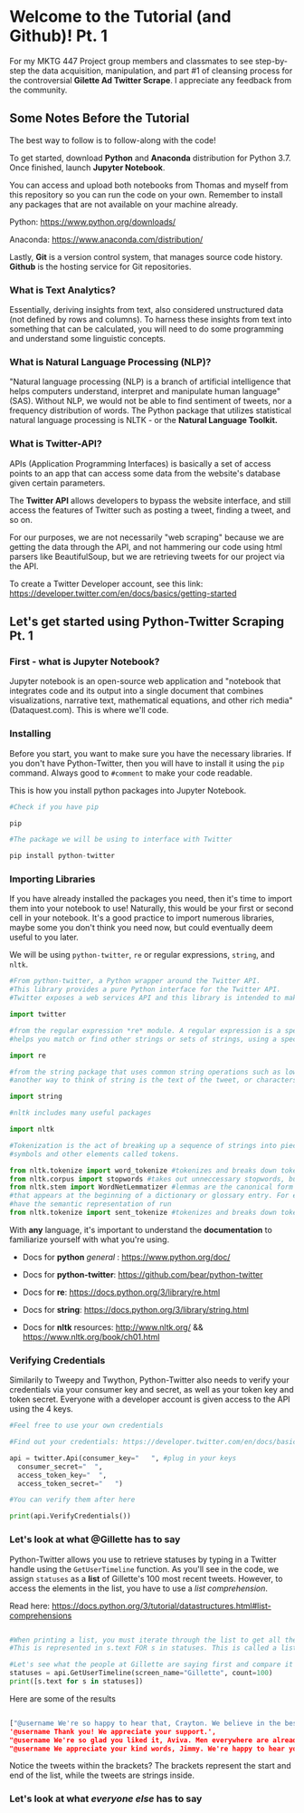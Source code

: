 # Welcome to the Tutorial (and Github)! Pt. 1
For my MKTG 447 Project group members and classmates to see step-by-step the data acquisition, manipulation, and part #1 of cleansing process for the controversial **Gilette Ad Twitter Scrape**. I appreciate any feedback from the community.

## Some Notes Before the Tutorial
The best way to follow is to follow-along with the code! 

To get started, download **Python** and **Anaconda** distribution for Python 3.7. Once finished, launch **Jupyter Notebook**. 

You can access and upload both notebooks from Thomas and myself from this repository so you can run the code on your own. Remember to install any packages that are not available on your machine already.

Python: https://www.python.org/downloads/

Anaconda: https://www.anaconda.com/distribution/

Lastly, **Git** is a version control system, that manages source code history. **Github** is the hosting service for Git repositories.

### What is Text Analytics? 

Essentially, deriving insights from text, also considered unstructured data (not defined by rows and columns). To harness these insights from text into something that can be calculated, you will need to do some programming and understand some linguistic concepts.

### What is Natural Language Processing (NLP)?

"Natural language processing (NLP) is a branch of artificial intelligence that helps computers understand, interpret and manipulate human language" (SAS). Without NLP, we would not be able to find sentiment of tweets, nor a frequency distribution of words. The Python package that utilizes statistical natural language processing is NLTK - or the **Natural Language Toolkit.**

### What is Twitter-API? 

APIs (Application Programming Interfaces) is basically a set of access points to an app that can access some data from the website's database given certain parameters. 

The **Twitter API** allows developers to bypass the website interface, and still access the features of Twitter such as posting a tweet, finding a tweet, and so on. 

For our purposes, we are not necessarily "web scraping" because we are getting the data through the API, and not hammering our code using html parsers like BeautifulSoup, but we are retrieving tweets for our project via the API.

To create a Twitter Developer account, see this link: https://developer.twitter.com/en/docs/basics/getting-started

## Let's get started using Python-Twitter Scraping Pt. 1

### First - what is Jupyter Notebook?

Jupyter notebook is an open-source web application and "notebook that integrates code and its output into a single document that combines visualizations, narrative text, mathematical equations, and other rich media" (Dataquest.com). This is where we'll code.

### Installing

Before you start, you want to make sure you have the necessary libraries. If you don't have Python-Twitter, then you will have to install it using the `pip` command. Always good to `#comment` to make your code readable. 

This is how you install python packages into Jupyter Notebook.

```python
#Check if you have pip

pip

#The package we will be using to interface with Twitter

pip install python-twitter
```
### Importing Libraries

If you have already installed the packages you need, then it's time to import them into your notebook to use! Naturally, this would be your first or second cell in your notebook. It's a good practice to import numerous libraries, maybe some you don't think you need now, but could eventually deem useful to you later.

We will be using `python-twitter`, `re` or regular expressions, `string`, and `nltk`. 

```python
#From python-twitter, a Python wrapper around the Twitter API. 
#This library provides a pure Python interface for the Twitter API. 
#Twitter exposes a web services API and this library is intended to make it even easier to use.

import twitter

#from the regular expression *re* module. A regular expression is a special sequence of characters that 
#helps you match or find other strings or sets of strings, using a specialized syntax held in a pattern. 

import re

#from the string package that uses common string operations such as lowercasing or uppercasing string
#another way to think of string is the text of the tweet, or characters, or words

import string

#nltk includes many useful packages

import nltk 

#Tokenization is the act of breaking up a sequence of strings into pieces such as words, keywords, phrases
#symbols and other elements called tokens.

from nltk.tokenize import word_tokenize #tokenizes and breaks down tokens into words
from nltk.corpus import stopwords #takes out unneccessary stopwords, but decided not to use it this time
from nltk.stem import WordNetLemmatizer #lemmas are the canonical form of a set of words. The form of a word
#that appears at the beginning of a dictionary or glossary entry. For example run, ran, and running all 
#have the semantic representation of run
from nltk.tokenize import sent_tokenize #tokenizes and breaks down tokens into sentences *what we will be using*

```

With **any** language, it's important to understand the **documentation** to familiarize yourself with what you're using.

- Docs for **python** *general* : https://www.python.org/doc/

- Docs for **python-twitter**: https://github.com/bear/python-twitter

- Docs for **re**: https://docs.python.org/3/library/re.html

- Docs for **string**: https://docs.python.org/3/library/string.html

- Docs for **nltk** resources: http://www.nltk.org/ &&  https://www.nltk.org/book/ch01.html

### Verifying Credentials 

Similarily to Tweepy and Twython, Python-Twitter also needs to verify your credentials via your consumer key and secret, as well as your token key and token secret. Everyone with a developer account is given access to the API using the 4 keys.

```python
#Feel free to use your own credentials

#Find out your credentials: https://developer.twitter.com/en/docs/basics/authentication/guides/access-tokens.html

api = twitter.Api(consumer_key="   ", #plug in your keys
  consumer_secret="  ",
  access_token_key="  ",
  access_token_secret="   ")

#You can verify them after here

print(api.VerifyCredentials())
```
### Let's look at what @Gillette has to say

Python-Twitter allows you use to retrieve statuses by typing in a Twitter handle using the `GetUserTimeline` function. As you'll see in the code, we assign `statuses` as a **list** of Gillette's 100 most recent tweets. However, to access the elements in the list, you have to use a *list comprehension*. 

Read here: https://docs.python.org/3/tutorial/datastructures.html#list-comprehensions

```python

#When printing a list, you must iterate through the list to get all the elements in it.
#This is represented in s.text FOR s in statuses. This is called a list comprehension

#Let's see what the people at Gillette are saying first and compare it to the public opinion
statuses = api.GetUserTimeline(screen_name="Gillette", count=100)
print([s.text for s in statuses])

```

Here are some of the results

```python

["@username We're so happy to hear that, Crayton. We believe in the best in men and want to use our platform to… 
'@username Thank you! We appreciate your support.', 
"@username We're so glad you liked it, Aviva. Men everywhere are already working to re-write the rules...
"@username We appreciate your kind words, Jimmy. We're happy to hear you liked our Pure Shave Gel...]

```
Notice the tweets within the brackets? The brackets represent the start and end of the list, while the tweets are strings inside.

### Let's look at what *everyone else* has to say


